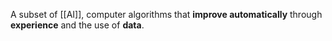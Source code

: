 A subset of [[AI]], computer algorithms that **improve automatically** through **experience** 
and the use of **data**. 
